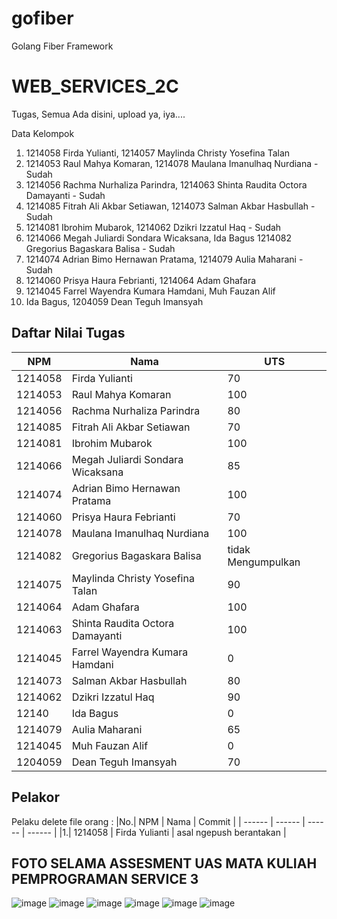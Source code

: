# gofiber

Golang Fiber Framework

# WEB_SERVICES_2C

Tugas, Semua Ada disini, upload ya, iya....

Data Kelompok

1. 1214058 Firda Yulianti, 1214057 Maylinda Christy Yosefina Talan
2. 1214053 Raul Mahya Komaran,  1214078 Maulana Imanulhaq Nurdiana - Sudah
3. 1214056 Rachma Nurhaliza Parindra, 1214063 Shinta Raudita Octora Damayanti - Sudah
4. 1214085 Fitrah Ali Akbar Setiawan, 1214073 Salman Akbar Hasbullah - Sudah
5. 1214081 Ibrohim Mubarok, 1214062 Dzikri Izzatul Haq - Sudah
6. 1214066 Megah Juliardi Sondara Wicaksana, Ida Bagus 1214082 Gregorius Bagaskara Balisa - Sudah
7. 1214074 Adrian Bimo Hernawan Pratama, 1214079 Aulia Maharani - Sudah
8. 1214060 Prisya Haura Febrianti, 1214064 Adam Ghafara
9. 1214045 Farrel Wayendra Kumara Hamdani, Muh Fauzan Alif
10. Ida Bagus, 1204059 Dean Teguh Imansyah


## Daftar Nilai Tugas

| NPM      | Nama | UTS | 
| ----------- | ----------- | ----------- |
| 1214058      |Firda Yulianti | 70 |
| 1214053      |Raul Mahya Komaran | 100 |
| 1214056      |Rachma Nurhaliza Parindra | 80 |
| 1214085     |Fitrah Ali Akbar Setiawan | 70 |
| 1214081      |Ibrohim Mubarok | 100 |
| 1214066     |Megah Juliardi Sondara Wicaksana | 85 |
| 1214074     |Adrian Bimo Hernawan Pratama | 100 |
| 1214060    |Prisya Haura Febrianti | 70 |
| 1214078      |Maulana Imanulhaq Nurdiana | 100 |
| 1214082      |Gregorius Bagaskara Balisa | tidak Mengumpulkan |
| 1214075      |Maylinda Christy Yosefina Talan | 90 |
| 1214064      |Adam Ghafara | 100 |
| 1214063      |Shinta Raudita Octora Damayanti | 100 |
| 1214045      |Farrel Wayendra Kumara Hamdani | 0 |
| 1214073      |Salman Akbar Hasbullah | 80 |
| 1214062      |Dzikri Izzatul Haq | 90 |
| 12140      |Ida Bagus | 0 |
| 1214079      |Aulia Maharani | 65 |
| 1214045      |Muh Fauzan Alif | 0 |
| 1204059      |Dean Teguh Imansyah | 70 |







## Pelakor

Pelaku delete file orang :
|No.| NPM      | Nama | Commit |
| ------ | ------ | ------ | ------ |
|1.| 1214058 | Firda Yulianti | asal ngepush berantakan |

## FOTO SELAMA ASSESMENT UAS MATA KULIAH PEMPROGRAMAN SERVICE 3

![image](https://github.com/kerjabhakti/WS/blob/main/document-assenment/WhatsApp%20Image%202023-06-08%20at%2008.02.56.jpg?raw=true)
![image](https://github.com/kerjabhakti/WS/blob/main/document-assenment/WhatsApp%20Image%202023-06-08%20at%2009.00.28.jpg?raw=true)
![image](https://github.com/kerjabhakti/WS/blob/main/document-assenment/WhatsApp%20Image%202023-06-08%20at%2009.00.30.jpg?raw=true)
![image](https://github.com/kerjabhakti/WS/blob/main/document-assenment/WhatsApp%20Image%202023-06-08%20at%2009.00.31.jpg?raw=true)
![image](https://github.com/kerjabhakti/WS/blob/main/document-assenment/WhatsApp%20Image%202023-06-08%20at%2009.00.32.jpg?raw=true)
![image](https://github.com/kerjabhakti/WS/blob/main/document-assenment/asdasd.jpg?raw=true)
